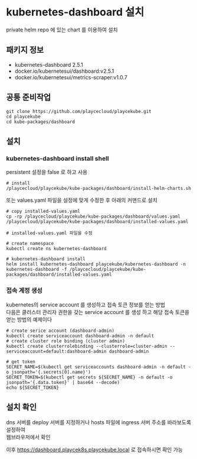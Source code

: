 # kubernetes-dashboard 설치

private helm repo 에 있는 chart 를 이용하여 설치

## 패키지 정보

<!-- Addons Package List Start -->
- kubernetes-dashboard 2.5.1
- docker.io/kubernetesui/dashboard:v2.5.1
- docker.io/kubernetesui/metrics-scraper:v1.0.7
<!-- Addons Package List End -->

## 공통 준비작업

```ShellSession
git clone https://github.com/playcecloud/playcekube.git
cd playcekube
cd kube-packages/dashboard
```

## 설치

### kubernetes-dashboard install shell

persistent 설정을 false 로 하고 사용

```ShellSession
# install
/playcecloud/playcekube/kube-packages/dashboard/install-helm-charts.sh
```

또는 values.yaml 파일을 설정에 맞게 수정한 후 아래의 커맨드로 설치

```ShellSession
# copy installed-values.yaml
cp -rp /playcecloud/playcekube/kube-packages/dashboard/values.yaml /playcecloud/playcekube/kube-packages/dashboard/installed-values.yaml

# installed-values.yaml 파일을 수정

# create namespace
kubectl create ns kubernetes-dashboard

# kubernetes-dashboard install
helm install kubernetes-dashboard playcekube/kubernetes-dashboard -n kubernetes-dashboard -f /playcecloud/playcekube/kube-packages/dashboard/installed-values.yaml
```

### 접속 계정 생성

kubernetes의 service account 를 생성하고 접속 토큰 정보를 얻는 방법  
다음은 클러스터 관리자 권한을 갖는 service account 를 생성 하고 해당 접속 토큰을 얻는 방법의 예제이다

```ShellSession
# create serice account (dashboard-admin)
kubectl create serviceaccount dashboard-admin -n default
# create cluster role binding (cluster admin)
kubectl create clusterrolebinding --clusterrole=cluster-admin --serviceaccount=default:dashboard-admin dashboard-admin

# get token
SECRET_NAME=$(kubectl get serviceaccounts dashboard-admin -n default -o jsonpath='{.secrets[0].name}')
SECRET_TOKEN=$(kubectl get secrets ${SECRET_NAME} -n default -o jsonpath='{.data.token}' | base64 --decode)
echo ${SECRET_TOKEN}
```

## 설치 확인

dns 서버를 deploy 서버를 지정하거나 hosts 파일에 ingress 서버 주소를 바라보도록 설정하여  
웹브라우저에서 확인
  
이후 https://dashboard.playcek8s.playcekube.local 로 접속하시면 확인 가능

